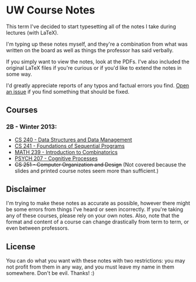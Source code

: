 # UW Course Notes
This term I've decided to start typesetting all of the notes I take during lectures (with LaTeX).

I'm typing up these notes myself, and they're a combination from what was written on the board as well as things the professor has said verbally.

If you simply want to view the notes, look at the PDFs. I've also included the original LaTeX files if you're curious or if you'd like to extend the notes in some way.

I'd greatly appreciate reports of any typos and factual errors you find. [Open an issue](https://github.com/christhomson/lecture-notes/issues/new) if you find something that should be fixed.

## Courses
### 2B - Winter 2013:
* [CS 240 - Data Structures and Data Management](https://github.com/christhomson/lecture-notes/raw/master/cs240.pdf)
* [CS 241 - Foundations of Sequential Programs](https://github.com/christhomson/lecture-notes/raw/master/cs241.pdf)
* [MATH 239 - Introduction to Combinatorics](https://github.com/christhomson/lecture-notes/raw/master/math239.pdf)
* [PSYCH 207 - Cognitive Processes](https://github.com/christhomson/lecture-notes/raw/master/psych207.pdf)
* ~~CS 251 - Computer Organization and Design~~ (Not covered because the slides and printed course notes seem more than sufficient.)

## Disclaimer
I'm trying to make these notes as accurate as possible, however there might be some errors from things I've heard or seen incorrectly. If you're taking any of these courses, please rely on your own notes. Also, note that the format and content of a course can change drastically from term to term, or even between professors.

## License
You can do what you want with these notes with two restrictions: you may not profit from them in any way, and you must leave my name in them somewhere. Don't be evil. Thanks! :)

